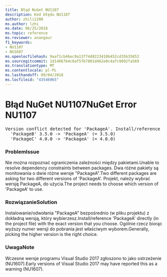 ```yaml
---
title: Błąd NuGet NU1107
description: Kod błędu NU1107
author: zhili1208
ms.author: lzhi
ms.date: 06/25/2018
ms.topic: reference
ms.reviewer: anangaur
f1_keywords:
- NU1107
- NU1607
ms.openlocfilehash: 9aaf1cb46ec9a13f74d8223410b452cd35b35852
ms.sourcegitcommit: 1d1406764c6af5fb7801d462e0c4afc9092fa569
ms.translationtype: MT
ms.contentlocale: pl-PL
ms.lasthandoff: 09/04/2018
ms.locfileid: "43546065"
---
```

# <a name="nuget-error-nu1107"></a><span data-ttu-id="7c05b-103">Błąd NuGet NU1107</span><span class="sxs-lookup"><span data-stu-id="7c05b-103">NuGet Error NU1107</span></span>

<pre>Version conflict detected for 'PackageA'. Install/reference 'PackageA' v4.0.0 directly to resolve this issue.<br/>  'PackageB' 3.5.0 -> 'PackageA' (= 3.5.0)<br/>  'PackageC' 4.0.0 -> 'PackageA' (= 4.0.0)</pre>

### <a name="issue"></a><span data-ttu-id="7c05b-104">Problem</span><span class="sxs-lookup"><span data-stu-id="7c05b-104">Issue</span></span>
<span data-ttu-id="7c05b-105">Nie można rozpoznać ograniczenia zależności między pakietami.</span><span class="sxs-lookup"><span data-stu-id="7c05b-105">Unable to resolve dependency constraints between packages.</span></span> <span data-ttu-id="7c05b-106">Dwa różne pakiety są monitowania o dwie różne wersje "PackageA".</span><span class="sxs-lookup"><span data-stu-id="7c05b-106">Two different packages are asking for two different versions of 'PackageA'.</span></span> <span data-ttu-id="7c05b-107">Projekt, należy wybrać wersję PackageA, do użycia.</span><span class="sxs-lookup"><span data-stu-id="7c05b-107">The project needs to choose which version of 'PackageA' to use.</span></span>

### <a name="solution"></a><span data-ttu-id="7c05b-108">Rozwiązanie</span><span class="sxs-lookup"><span data-stu-id="7c05b-108">Solution</span></span>
<span data-ttu-id="7c05b-109">Instalowanie/odwołania "PackageA" bezpośrednio (w pliku projektu) z dokładną wersją, który wybierzesz.</span><span class="sxs-lookup"><span data-stu-id="7c05b-109">Install/reference 'PackageA' directly (in the project file) with the exact version that you choose.</span></span>
<span data-ttu-id="7c05b-110">Ogólnie rzecz biorąc wyższy numer wersji do pobrania jest właściwym wyborem.</span><span class="sxs-lookup"><span data-stu-id="7c05b-110">Generally, picking the higher version is the right choice.</span></span>

### <a name="note"></a><span data-ttu-id="7c05b-111">Uwaga</span><span class="sxs-lookup"><span data-stu-id="7c05b-111">Note</span></span>
<span data-ttu-id="7c05b-112">Wczesne wersje programu Visual Studio 2017 zgłoszono to jako ostrzeżenie (NU1607).</span><span class="sxs-lookup"><span data-stu-id="7c05b-112">Early versions of Visual Studio 2017 may have reported this as a warning (NU1607).</span></span>
